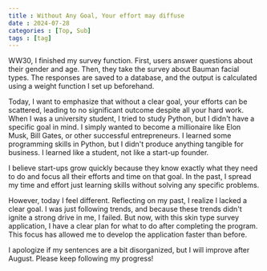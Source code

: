 ```yaml
---
title : Without Any Goal, Your effort may diffuse
date : 2024-07-28
categories : [Top, Sub]
tags : [tag]
---
```

WW30, I finished my survey function. First, users answer questions about their gender and age. Then, they take the survey about Bauman facial types. The responses are saved to a database, and the output is calculated using a weight function I set up beforehand. <br>

Today, I want to emphasize that without a clear goal, your efforts can be scattered, leading to no significant outcome despite all your hard work. When I was a university student, I tried to study Python, but I didn't have a specific goal in mind. I simply wanted to become a millionaire like Elon Musk, Bill Gates, or other successful entrepreneurs. I learned some programming skills in Python, but I didn't produce anything tangible for business. I learned like a student, not like a start-up founder. <br>

I believe start-ups grow quickly because they know exactly what they need to do and focus all their efforts and time on that goal. In the past, I spread my time and effort just learning skills without solving any specific problems. <br>

However, today I feel different. Reflecting on my past, I realize I lacked a clear goal. I was just following trends, and because these trends didn't ignite a strong drive in me, I failed. But now, with this skin type survey application, I have a clear plan for what to do after completing the program. This focus has allowed me to develop the application faster than before. <br>

I apologize if my sentences are a bit disorganized, but I will improve after August. Please keep following my progress! <br>

